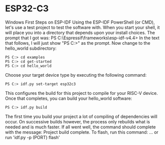 # ESP32-C3

Windows First Steps on ESP-IDF
Using the ESP-IDF PowerShell (or CMD), let's use a test project to test the software with.
When you start your shell, it will place you into a directory that depends upon your install
choices. The prompt that I got was:
PS C:\Espressif\frameworks\esp-idf-v4.4>
In the text that follows, I will just show "PS C:>" as the prompt. Now change to the hello_world subdirectory:
```
PS C:> cd examples
PS C:> cd get-started
PS C:> cd hello_world
```
Choose your target device type by executing the following command:
```
PS C:> idf.py set-target esp32c3
```
This configures the build for this project to compile for your RISC-V device. Once that completes, you can build your hello_world software:
```
PS C:> idf.py build
```
The first time you build your project a lot of compiling of dependencies will occur. On successive builds however, the process only rebuilds what is needed and is much faster. If all
went well, the command should complete with the message:
Project build complete. To flash, run this command:
...
or run 'idf.py -p (PORT) flash'
